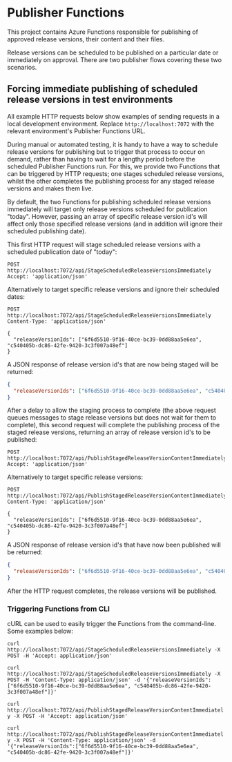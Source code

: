 # Publisher Functions

This project contains Azure Functions responsible for publishing of approved release versions, their content and their files.

Release versions can be scheduled to be published on a particular date or immediately on approval. There are two publisher flows covering these two scenarios.

## Forcing immediate publishing of scheduled release versions in test environments

All example HTTP requests below show examples of sending requests in a local development environment. Replace `http://localhost:7072` with the relevant environment's
Publisher Functions URL.

During manual or automated testing, it is handy to have a way to schedule release versions for publishing but to trigger that process to occur on demand, rather than having to wait for a lengthy
period before the scheduled Publisher Functions run. For this, we provide two Functions that can be triggered by HTTP requests; one stages scheduled release versions, whilst the other completes the 
publishing process for any staged release versions and makes them live.

By default, the two Functions for publishing scheduled release versions immediately will target only release versions scheduled for publication "today". However, passing an array of specific release version id's
will affect only those specified release versions (and in addition will ignore their scheduled publishing date).

This first HTTP request will stage scheduled release versions with a scheduled publication date of "today":

```http request
POST http://localhost:7072/api/StageScheduledReleaseVersionsImmediately
Accept: 'application/json'
```

Alternatively to target specific release versions and ignore their scheduled dates:

```http request
POST http://localhost:7072/api/StageScheduledReleaseVersionsImmediately
Content-Type: 'application/json'

{
  "releaseVersionIds": ["6f6d5510-9f16-40ce-bc39-0dd88aa5e6ea", "c540405b-dc86-42fe-9420-3c3f007a48ef"]
}
```

A JSON response of release version id's that are now being staged will be returned:

```json
{
  "releaseVersionIds": ["6f6d5510-9f16-40ce-bc39-0dd88aa5e6ea", "c540405b-dc86-42fe-9420-3c3f007a48ef"]
}
```

After a delay to allow the staging process to complete (the above request queues messages to stage release versions but does not wait for them to complete), this second request will complete the
publishing process of the staged release versions, returning an array of release version id's to be published:

```http request
POST http://localhost:7072/api/PublishStagedReleaseVersionContentImmediately
Accept: 'application/json'
```

Alternatively to target specific release versions:

```http request
POST http://localhost:7072/api/PublishStagedReleaseVersionContentImmediately
Content-Type: 'application/json'

{
  "releaseVersionIds": ["6f6d5510-9f16-40ce-bc39-0dd88aa5e6ea", "c540405b-dc86-42fe-9420-3c3f007a48ef"]
}
```

A JSON response of release version id's that have now been published will be returned:

```json
{
  "releaseVersionIds": ["6f6d5510-9f16-40ce-bc39-0dd88aa5e6ea", "c540405b-dc86-42fe-9420-3c3f007a48ef"]
}
```

After the HTTP request completes, the release versions will be published.

### Triggering Functions from CLI

cURL can be used to easily trigger the Functions from the command-line. Some examples below:

`curl http://localhost:7072/api/StageScheduledReleaseVersionsImmediately -X POST -H 'Accept: application/json'`

`curl http://localhost:7072/api/StageScheduledReleaseVersionsImmediately -X POST -H 'Content-Type: application/json' -d '{"releaseVersionIds":["6f6d5510-9f16-40ce-bc39-0dd88aa5e6ea", "c540405b-dc86-42fe-9420-3c3f007a48ef"]}'`

`curl http://localhost:7072/api/PublishStagedReleaseVersionContentImmediately -X POST -H 'Accept: application/json'`

`curl http://localhost:7072/api/PublishStagedReleaseVersionContentImmediately -X POST -H 'Content-Type: application/json' -d '{"releaseVersionIds":["6f6d5510-9f16-40ce-bc39-0dd88aa5e6ea", "c540405b-dc86-42fe-9420-3c3f007a48ef"]}'`
